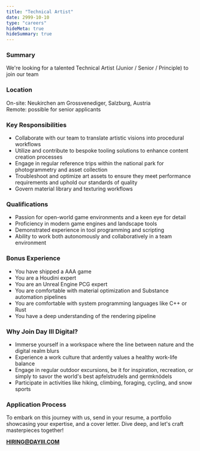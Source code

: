 ```yaml
---
title: "Technical Artist"
date: 2999-10-10
type: "careers"
hideMeta: true
hideSummary: true
---
```


### Summary

We're looking for a talented Technical Artist (Junior / Senior / Principle) to join our team

### Location

On-site: Neukirchen am Grossvenediger, Salzburg, Austria  
Remote: possible for senior applicants

### Key Responsibilities

* Collaborate with our team to translate artistic visions into procedural workflows
* Utilize and contribute to bespoke tooling solutions to enhance content creation processes
* Engage in regular reference trips within the national park for photogrammetry and asset collection
* Troubleshoot and optimize art assets to ensure they meet performance requirements and uphold our standards of quality
* Govern material library and texturing workflows

### Qualifications

* Passion for open-world game environments and a keen eye for detail
* Proficiency in modern game engines and landscape tools
* Demonstrated experience in tool programming and scripting
* Ability to work both autonomously and collaboratively in a team environment

### Bonus Experience

* You have shipped a AAA game
* You are a Houdini expert
* You are an Unreal Engine PCG expert
* You are comfortable with material optimization and Substance automation pipelines
* You are comfortable with system programming languages like C++ or Rust
* You have a deep understanding of the rendering pipeline

### Why Join Day III Digital?

* Immerse yourself in a workspace where the line between nature and the digital realm blurs
* Experience a work culture that ardently values a healthy work-life balance
* Engage in regular outdoor excursions, be it for inspiration, recreation, or simply to savor the world's best apfelstrudels and germknödels
* Participate in activities like hiking, climbing, foraging, cycling, and snow sports

### Application Process

To embark on this journey with us, send in your resume, a portfolio showcasing your expertise, and a cover letter.
Dive deep, and let's craft masterpieces together!

**HIRING@DAYIII.COM**